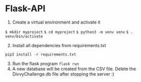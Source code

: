 # Flask-API

1. Create a virtual environment and activate it

`$ mkdir myproject`
`$ cd myproject`
`$ python3 -m venv venv`
`$ . venv/bin/activate`


2. Install all dependencies from requirements.txt

`pip3 install -r requirements.txt `

3. Run the flask program 
`flask run`
4. A new database will be created from the CSV file. Delete the DivvyChallenge.db file after stopping the server :) 
